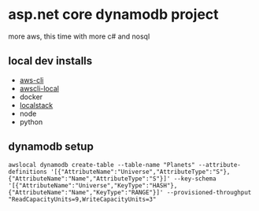 # asp.net core dynamodb project
more aws, this time with more c# and nosql

## local dev installs
* [aws-cli](https://docs.aws.amazon.com/cli/latest/userguide/cli-chap-install.html)
* [awscli-local](https://github.com/localstack/awscli-local)
* docker
* [localstack](https://github.com/localstack/localstack)
* node
* python

## dynamodb setup
`awslocal dynamodb create-table --table-name "Planets" --attribute-definitions '[{"AttributeName":"Universe","AttributeType":"S"},{"AttributeName":"Name","AttributeType":"S"}]' --key-schema '[{"AttributeName":"Universe","KeyType":"HASH"},{"AttributeName":"Name","KeyType":"RANGE"}]' --provisioned-throughput "ReadCapacityUnits=9,WriteCapacityUnits=3"`
